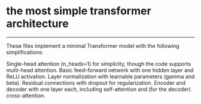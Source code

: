 # the most simple transformer architecture
---
These files implement a minimal Transformer model with the following simplifications:

Single-head attention (n_heads=1) for simplicity, though the code supports multi-head attention.
Basic feed-forward network with one hidden layer and ReLU activation.
Layer normalization with learnable parameters (gamma and beta).
Residual connections with dropout for regularization.
Encoder and decoder with one layer each, including self-attention and (for the decoder) cross-attention.
